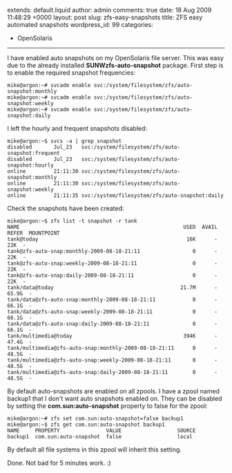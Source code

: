 extends: default.liquid
author: admin
comments: true
date: 18 Aug 2009 11:48:29 +0000
layout: post
slug: zfs-easy-snapshots
title: ZFS easy automated snapshots
wordpress_id: 99
categories:
- OpenSolaris
---

I have enabled auto snapshots on my OpenSolaris file server. This was easy due
to the already installed **SUNWzfs-auto-snapshot** package. First step is to
enable the required snapshot frequencies:

    mike@argon:~# svcadm enable svc:/system/filesystem/zfs/auto-snapshot:monthly
    mike@argon:~# svcadm enable svc:/system/filesystem/zfs/auto-snapshot:weekly
    mike@argon:~# svcadm enable svc:/system/filesystem/zfs/auto-snapshot:daily


I left the hourly and frequent snapshots disabled:

    mike@argon:~$ svcs -a | grep snapshot
    disabled       Jul_23   svc:/system/filesystem/zfs/auto-snapshot:frequent
    disabled       Jul_23   svc:/system/filesystem/zfs/auto-snapshot:hourly
    online         21:11:30 svc:/system/filesystem/zfs/auto-snapshot:monthly
    online         21:11:30 svc:/system/filesystem/zfs/auto-snapshot:weekly
    online         21:11:35 svc:/system/filesystem/zfs/auto-snapshot:daily


Check the snapshots have been created:

    mike@argon:~$ zfs list -t snapshot -r tank
    NAME                                                     USED  AVAIL  REFER  MOUNTPOINT
    tank@today                                                16K      -    22K  -
    tank@zfs-auto-snap:monthly-2009-08-18-21:11                 0      -    22K  -
    tank@zfs-auto-snap:weekly-2009-08-18-21:11                  0      -    22K  -
    tank@zfs-auto-snap:daily-2009-08-18-21:11                   0      -    22K  -
    tank/data@today                                         21.7M      -  65.9G  -
    tank/data@zfs-auto-snap:monthly-2009-08-18-21:11            0      -  66.1G  -
    tank/data@zfs-auto-snap:weekly-2009-08-18-21:11             0      -  66.1G  -
    tank/data@zfs-auto-snap:daily-2009-08-18-21:11              0      -  66.1G  -
    tank/multimedia@today                                    394K      -  47.4G  -
    tank/multimedia@zfs-auto-snap:monthly-2009-08-18-21:11      0      -  48.5G  -
    tank/multimedia@zfs-auto-snap:weekly-2009-08-18-21:11       0      -  48.5G  -
    tank/multimedia@zfs-auto-snap:daily-2009-08-18-21:11        0      -  48.5G  -

By default auto-snapshots are enabled on all zpools. I have a zpool named
backup1 that I don't want auto snapshots enabled on. They can be disabled by
setting the **com.sun:auto-snapshot** property to false for the zpool:

    mike@argon:~# zfs set com.sun:auto-snapshot=false backup1
    mike@argon:~$ zfs get com.sun:auto-snapshot backup1
    NAME     PROPERTY               VALUE                  SOURCE
    backup1  com.sun:auto-snapshot  false                  local

By default all file systems in this zpool will inherit this setting.

Done. Not bad for 5 minutes work. :)

